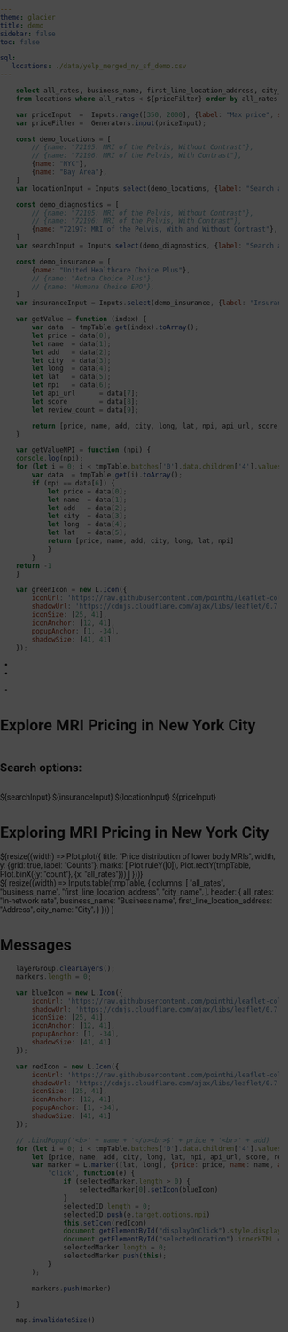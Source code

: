```yaml
---
theme: glacier
title: demo
sidebar: false
toc: false

sql:
   locations: ./data/yelp_merged_ny_sf_demo.csv
---
```


```sql id=tmpTable
    select all_rates, business_name, first_line_location_address, city_name, longitude, latitude, npi, api_url, score,review_count, map_area
    from locations where all_rates < ${priceFilter} order by all_rates desc
```

```js
    var priceInput  =  Inputs.range([350, 2000], {label: "Max price", step: 25, });
    var priceFilter =  Generators.input(priceInput);
```

```js
    const demo_locations = [  
        // {name: "72195: MRI of the Pelvis, Without Contrast"},
        // {name: "72196: MRI of the Pelvis, With Contrast"},
        {name: "NYC"},
        {name: "Bay Area"},
    ]
    var locationInput = Inputs.select(demo_locations, {label: "Search across locations...", format: x => x.name, value: demo_locations.find(t => t.name === "NYC")})
```

<!-- ```js
    var searchInput = Inputs.search(tmpTable, {placeholder: "Search for diagnostic tests..."});
``` -->

```js
    const demo_diagnostics = [  
        // {name: "72195: MRI of the Pelvis, Without Contrast"},
        // {name: "72196: MRI of the Pelvis, With Contrast"},
        {name: "72197: MRI of the Pelvis, With and Without Contrast"},
    ]
    var searchInput = Inputs.select(demo_diagnostics, {label: "Search across diagnostic tests...", format: x => x.name, value: demo_diagnostics.find(t => t.name === "72197: MRI of the Pelvis, With and Without Contrast")})
```

```js
    const demo_insurance = [  
        {name: "United Healthcare Choice Plus"},
        // {name: "Aetna Choice Plus"},
        // {name: "Humana Choice EPO"},
    ]
    var insuranceInput = Inputs.select(demo_insurance, {label: "Insurance Plan", format: x => x.name, value: demo_insurance.find(t => t.name === "United Healthcare Choice Plus")})
```

```js
    var getValue = function (index) {
        var data  = tmpTable.get(index).toArray();
        let price = data[0];
        let name  = data[1];
        let add   = data[2];
        let city  = data[3];
        let long  = data[4];
        let lat   = data[5];
        let npi   = data[6];
        let api_url      = data[7];
        let score        = data[8];
        let review_count = data[9];

        return [price, name, add, city, long, lat, npi, api_url, score, review_count]
    } 
```

```js
    var getValueNPI = function (npi) {
    console.log(npi);
    for (let i = 0; i < tmpTable.batches['0'].data.children['4'].values.length; i++) {
        var data  = tmpTable.get(i).toArray();
        if (npi == data[6]) {
            let price = data[0];
            let name  = data[1];
            let add   = data[2];
            let city  = data[3];
            let long  = data[4];
            let lat   = data[5];
            return [price, name, add, city, long, lat, npi]
            }
        }
    return -1
    }
```

```js
    var greenIcon = new L.Icon({
        iconUrl: 'https://raw.githubusercontent.com/pointhi/leaflet-color-markers/master/img/marker-icon-2x-green.png',
        shadowUrl: 'https://cdnjs.cloudflare.com/ajax/libs/leaflet/0.7.7/images/marker-shadow.png',
        iconSize: [25, 41],
        iconAnchor: [12, 41],
        popupAnchor: [1, -34],
        shadowSize: [41, 41]
    });
```

<!DOCTYPE html>
<head>
    <title>NYC MRI Pricing Example</title>
    <meta name="viewport" content="width=device-width, initial-scale=1.0, maximum-scale=1.0, user-scalable=no">
    <link href="https://maxcdn.bootstrapcdn.com/font-awesome/4.1.0/css/font-awesome.min.css" rel="stylesheet">
    <link rel="stylesheet" href="https://unpkg.com/leaflet@1.6.0/dist/leaflet.css"
        crossorigin=""/>
    <link href="https://fonts.googleapis.com/css2?family=Inter:wght@400;500;700&display=swap" rel="stylesheet">
    <link rel="stylesheet" href="https://cdnjs.cloudflare.com/ajax/libs/font-awesome/5.15.4/css/all.min.css">
    <link rel="stylesheet" href="components/leaflet-sidebar.css" />
    <style>
        body {
            padding: 0;
            margin: 0;
        }
        html, body, #map {
            height: 100%;
            font-family: 'Roboto', sans-serif;
            /* font: 10pt "Helvetica Neue", Arial, Helvetica, sans-serif; */
        }
        .lorem {
            font-style: italic;
            text-align: justify;
            color: #AAA;
        }
        .full_map {
            position: fixed;
            width: 100%;
            height: 100%;
            left: 0;
            top: 0;
            background: rgba(0,0,0,0.7);
            z-index: 10;
        }
        .card-custom {
            border-radius: 8px;
            box-shadow: 0 4px 8px rgba(0, 0, 0, 0.1);
            background-color: #fff;
            padding: 16px;
            display: flex;
            align-items: flex-start;
            position: relative;
        }
        .card-content {
            flex: 1;
            padding-right: 16px;
        }
        .business-name {
            font-size: 18px;
            font-weight: 700; /* Bold */
            margin-bottom: 8px;
        }
        .address {
            font-size: 14px;
            color: #666;
            margin-bottom: 8px;
        }
        .price {
            font-size: 18px;
            font-weight: 450; /* Medium */
            color: #2196F3;
            /* margin-top: auto;
            position: absolute;
            bottom: 69px;
            left: 260px; */
        }
        .phone {
            font-size: 14px;
            font-weight: 700;
            margin-bottom: 8 px;
        }
        .review {
            font-size: 14px;
            font-weight: 700;
            margin-bottom: 8 px;
        }
    </style>
</head>
<body>
<div id="sidebar" class="leaflet-sidebar collapsed">
    <!-- nav tabs -->
    <div class="leaflet-sidebar-tabs">
        <!-- top aligned tabs -->
        <ul role="tablist">
            <li><a href="#home" role="tab"><i class="fa fa-bars active"></i></a></li>
            <li><a href="#autopan" role="tab"><i class="fa fa-arrows"></i></a></li>
        </ul>
        <!-- bottom aligned tabs -->
        <ul role="tablist">
            <li><a href="https://github.com/nickpeihl/leaflet-sidebar-v2"><i class="fa fa-github"></i></a></li>
        </ul>
    </div>
    <!-- panel content -->
    <div class="leaflet-sidebar-content">
        <div class="leaflet-sidebar-pane" id="home">
        <h1 class="leaflet-sidebar-header">
            Explore MRI Pricing in New York City
            <span class="leaflet-sidebar-close"><i class="fa fa-caret-left"></i></span>
        </h1>
            <div class="card" id="searchOptions" style="display: flex; flex-direction: column; gap: 1rem;">
                <h2>Search options:</h2>
                ${searchInput}
                ${insuranceInput}
                ${locationInput}
                ${priceInput}
            </div>
            <div class="card" id="displayOnClick" style="display: none; flex-direction: column; gap: 1rem;">
                <h2 id="selectedLocation"></h2>
            </div>
            <!-- 
            <div class="card" id="doctorCard0" onmouseenter="showMarkerFunction()" style="display: flex; flex-direction: column; gap: 1rem;">
                <h2>${getValue(0)}</h2>
            </div>            
            <div class="card" id="doctorCard1" style="display: flex; flex-direction: column; gap: 1rem;">
                <h2>${getValue(1)}</h2>
            </div>
            <div class="card" id="doctorCard2" style="display: flex; flex-direction: column; gap: 1rem;">
                <h2>${getValue(2)}</h2>
            </div>
            <div class="card" id="doctorCard3" style="display: flex; flex-direction: column; gap: 1rem;">
                <h2>${getValue(3)}</h2>
            </div>
            -->
        </div>
        <div class="leaflet-sidebar-pane" id="autopan">
            <h1 class="leaflet-sidebar-header">
                Exploring MRI Pricing in New York City
                <span class="leaflet-sidebar-close"><i class="fa fa-caret-left"></i></span>
            </h1>
            <div class="card" id="histogram" style="display: flex; flex-direction: column; gap: 1rem;">
                ${resize((width) => Plot.plot({
                    title: "Price distribution of lower body MRIs",
                    width,
                    y: {grid: true, label: "Counts"},
                    marks: [
                        Plot.ruleY([0]),
                        Plot.rectY(tmpTable, Plot.binX({y: "count"}, {x: "all_rates"}))
                    ]
                    }))}
            </div>
            <div class="card" id="table">${
                resize((width) => Inputs.table(tmpTable, {
                columns: [
                    "all_rates",
                    "business_name",
                    "first_line_location_address",
                    "city_name",
                ],
                header: {
                    all_rates: "In-network rate",
                    business_name: "Business name",
                    first_line_location_address: "Address",
                    city_name: "City",
                }
                }))
            }</div>
            </div>
    </div>
        </div>
        <div class="leaflet-sidebar-pane" id="messages">
            <h1 class="leaflet-sidebar-header">Messages<span class="leaflet-sidebar-close"><i class="fa fa-caret-left"></i></span></h1>
        </div>
    </div>
</div>
<div id="map" class = "full_map"></div>
<script src="https://unpkg.com/leaflet@1.6.0/dist/leaflet.js"
    crossorigin=""></script>
<script src="components/leaflet-sidebar.js"></script>
<script>
    // standard leaflet map setup
    var map = L.map('map');
    var layerGroup = L.layerGroup().addTo(map);
    var markers = [];
    var selectedID = [];
    var selectedMarker = [];
    map.setView([40.744, -73.975], 13);
    map.invalidateSize()
    L.tileLayer('https://{s}.tile.openstreetmap.org/{z}/{x}/{y}.png', {
        maxZoom: 18,
        attribution: 'Map data &copy; OpenStreetMap contributors'
    }).addTo(map);
    // L.marker([40.744, -73.975]).addTo(layerGroup);
    // create the sidebar instance and add it to the map
    var sidebar = L.control.sidebar({ container: 'sidebar' })
        .addTo(map)
        .open('home');
    // add panels dynamically to the sidebar
    sidebar
        .addPanel({
            id:   'js-api',
            tab:  '<i class="fa fa-gear"></i>',
            title: 'JS API',
            pane: '<p>The Javascript API allows to dynamically create or modify the panel state.<p/><p><button onclick="sidebar.enablePanel(\'mail\')">enable mails panel</button><button onclick="sidebar.disablePanel(\'mail\')">disable mails panel</button></p><p><button onclick="addUser()">add user</button></b>',
        })
        // add a tab with a click callback, initially disabled
        .addPanel({
            id:   'mail',
            tab:  '<i class="fa fa-envelope"></i>',
            title: 'Messages',
            button: function() { alert('opened via JS callback') },
            disabled: true,
        })
    // be notified when a panel is opened
    sidebar.on('content', function (ev) {
        switch (ev.id) {
            case 'autopan':
            sidebar.options.autopan = true;
            break;
            default:
            sidebar.options.autopan = false;
        }
    });
    var userid = 0
    function addUser() {
        sidebar.addPanel({
            id:   'user' + userid++,
            tab:  '<i class="fa fa-user"></i>',
            title: 'User Profile ' + userid,
            pane: '<p>user ipsum dolor sit amet</p>',
        });
    }
</script>

<script>
    var showMarkerFunction = function(npi) {
        console.log('gottohere')
        for (var i in markers) {
            var markerID = markers[i].options.npi;
            if (markerID == npi) {
                markers[i].openPopup();
            }
        }
        return 0
    }
</script>

```js
    layerGroup.clearLayers();
    markers.length = 0;

    var blueIcon = new L.Icon({
        iconUrl: 'https://raw.githubusercontent.com/pointhi/leaflet-color-markers/master/img/marker-icon-2x-blue.png',
        shadowUrl: 'https://cdnjs.cloudflare.com/ajax/libs/leaflet/0.7.7/images/marker-shadow.png',
        iconSize: [25, 41],
        iconAnchor: [12, 41],
        popupAnchor: [1, -34],
        shadowSize: [41, 41]
    });

    var redIcon = new L.Icon({
        iconUrl: 'https://raw.githubusercontent.com/pointhi/leaflet-color-markers/master/img/marker-icon-2x-red.png',
        shadowUrl: 'https://cdnjs.cloudflare.com/ajax/libs/leaflet/0.7.7/images/marker-shadow.png',
        iconSize: [25, 41],
        iconAnchor: [12, 41],
        popupAnchor: [1, -34],
        shadowSize: [41, 41]
    });

    // .bindPopup('<b>' + name + '</b><br>$' + price + '<br>' + add)
    for (let i = 0; i < tmpTable.batches['0'].data.children['4'].values.length; i++) {
        let [price, name, add, city, long, lat, npi, api_url, score, review_count]  = getValue(i);
        var marker = L.marker([lat, long], {price: price, name: name, add: add, city: city, npi: npi, api_url: api_url, score: score, review_count: review_count}).addTo(layerGroup).on(
            'click', function(e) {
                if (selectedMarker.length > 0) {
                    selectedMarker[0].setIcon(blueIcon)
                }   
                selectedID.length = 0;
                selectedID.push(e.target.options.npi)
                this.setIcon(redIcon)
                document.getElementById("displayOnClick").style.display = "flex";
                document.getElementById("selectedLocation").innerHTML = '<div class="card-custom"><div class="card-content">' + '<div class="business-name">' + e.target.options.name + '</div>' + '<div class="address">' + e.target.options.add + ', ' + e.target.options.city + '</div>' + '</div>' +  '<div class="price">$' + e.target.options.price + '</div>' + '</div>'
                selectedMarker.length = 0;
                selectedMarker.push(this);
            }
        );

        markers.push(marker)

    }

    map.invalidateSize()
```
</body>
